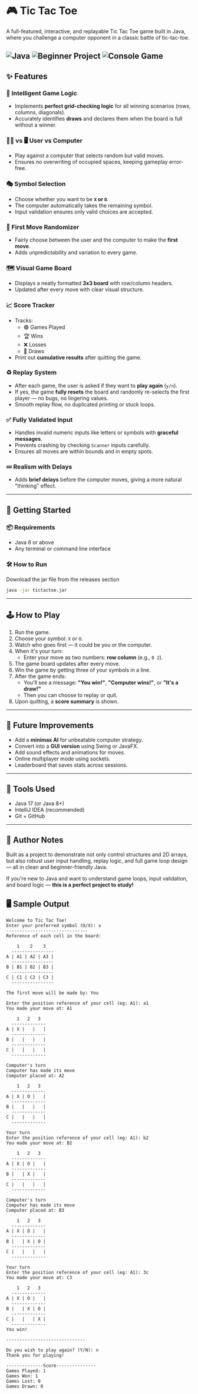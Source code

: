 # 🎮 Tic Tac Toe

A full-featured, interactive, and replayable Tic Tac Toe game built in Java, where you challenge a computer opponent in a classic battle of tic-tac-toe.

![Java](https://img.shields.io/badge/Language-Java-blue.svg)
![Beginner Project](https://img.shields.io/badge/Level-Beginner-brightgreen)
![Console Game](https://img.shields.io/badge/Type-Console--App-lightgrey)
---

## ✨ Features

### 🧠 Intelligent Game Logic
- Implements **perfect grid-checking logic** for all winning scenarios (rows, columns, diagonals).
- Accurately identifies **draws** and declares them when the board is full without a winner.

### 🧍‍♂️ vs 🖥️ User vs Computer
- Play against a computer that selects random but valid moves.
- Ensures no overwriting of occupied spaces, keeping gameplay error-free.

### 🎭 Symbol Selection
- Choose whether you want to be **`X` or `O`**.
- The computer automatically takes the remaining symbol.
- Input validation ensures only valid choices are accepted.

### 🔄 First Move Randomizer
- Fairly choose between the user and the computer to make the **first move**.
- Adds unpredictability and variation to every game.

### 🗺️ Visual Game Board
- Displays a neatly formatted **3x3 board** with row/column headers.
- Updated after every move with clear visual structure.

### 📈 Score Tracker
- Tracks:
    - 🟢 Games Played
    - 🏆 Wins
    - ❌ Losses
    - 🤝 Draws
- Print out **cumulative results** after quitting the game.

### ♻️ Replay System
- After each game, the user is asked if they want to **play again** (`y/n`).
- If yes, the game **fully resets** the board and randomly re-selects the first player — no bugs, no lingering values.
- Smooth replay flow, no duplicated printing or stuck loops.

### ✅ Fully Validated Input
- Handles invalid numeric inputs like letters or symbols with **graceful messages**.
- Prevents crashing by checking `Scanner` inputs carefully.
- Ensures all moves are within bounds and in empty spots.

### 💤 Realism with Delays
- Adds **brief delays** before the computer moves, giving a more natural "thinking" effect.

---
## 🚀 Getting Started

### 📦 Requirements

- Java 8 or above
- Any terminal or command line interface

### 🛠️ How to Run
Download the jar file from the releases section
```bash
java -jar tictactoe.jar
```
---

## 🕹️ How to Play

1. Run the game.
2. Choose your symbol: `X` or `O`.
3. Watch who goes first — it could be you or the computer.
4. When it's your turn:
    - Enter your move as two numbers: **row column** (e.g., `0 2`).
5. The game board updates after every move.
6. Win the game by getting three of your symbols in a line.
7. After the game ends:
    - You'll see a message: **"You win!"**, **"Computer wins!"**, or **"It's a draw!"**
    - Then you can choose to replay or quit.
8. Upon quitting, a **score summary** is shown.

---

## 🧠 Future Improvements

- Add a **minimax AI** for unbeatable computer strategy.
- Convert into a **GUI version** using Swing or JavaFX.
- Add sound effects and animations for moves.
- Online multiplayer mode using sockets.
- Leaderboard that saves stats across sessions.

---

## 🔧 Tools Used

- Java 17 (or Java 8+)
- IntelliJ IDEA (recommended)
- Git + GitHub

---

## 🙌 Author Notes

Built as a project to demonstrate not only control structures and 2D arrays, but also robust user input handling, replay logic, and full game loop design — all in clean and beginner-friendly Java.

If you're new to Java and want to understand game loops, input validation, and board logic — **this is a perfect project to study!**


## 🖥️ Sample Output

```console
Welcome to Tic Tac Toe!
Enter your preferred symbol (O/X): x
-------------------------------
Reference of each cell in the board: 

    1    2    3
  ----------------
A | A1 | A2 | A3 |
  ----------------
B | B1 | B2 | B3 |
  ----------------
C | C1 | C2 | C3 |
  ----------------

The first move will be made by: You

Enter the position reference of your cell (eg: A1): a1
You made your move at: A1

    1   2   3
  -------------
A | X |   |   |
  -------------
B |   |   |   |
  -------------
C |   |   |   |
  -------------

Computer's turn
Computer has made its move
Computer placed at: A2

    1   2   3
  -------------
A | X | O |   |
  -------------
B |   |   |   |
  -------------
C |   |   |   |
  -------------

Your turn
Enter the position reference of your cell (eg: A1): b2
You made your move at: B2

    1   2   3
  -------------
A | X | O |   |
  -------------
B |   | X |   |
  -------------
C |   |   |   |
  -------------

Computer's turn
Computer has made its move
Computer placed at: B3

    1   2   3
  -------------
A | X | O |   |
  -------------
B |   | X | O |
  -------------
C |   |   |   |
  -------------

Your turn
Enter the position reference of your cell (eg: A1): 3c
You made your move at: C3

    1   2   3
  -------------
A | X | O |   |
  -------------
B |   | X | O |
  -------------
C |   |   | X |
  -------------
You win!

------------------------------

Do you wish to play again? (Y/N): n
Thank you for playing!

--------------Score---------------
Games Played: 1
Games Won: 1
Games Lost: 0
Games Drawn: 0
```
